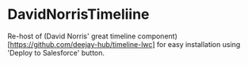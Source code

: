 # DavidNorrisTimeliine
Re-host of (David Norris' great timeline component)[https://github.com/deejay-hub/timeline-lwc] for easy installation using 'Deploy to Salesforce' button. 
